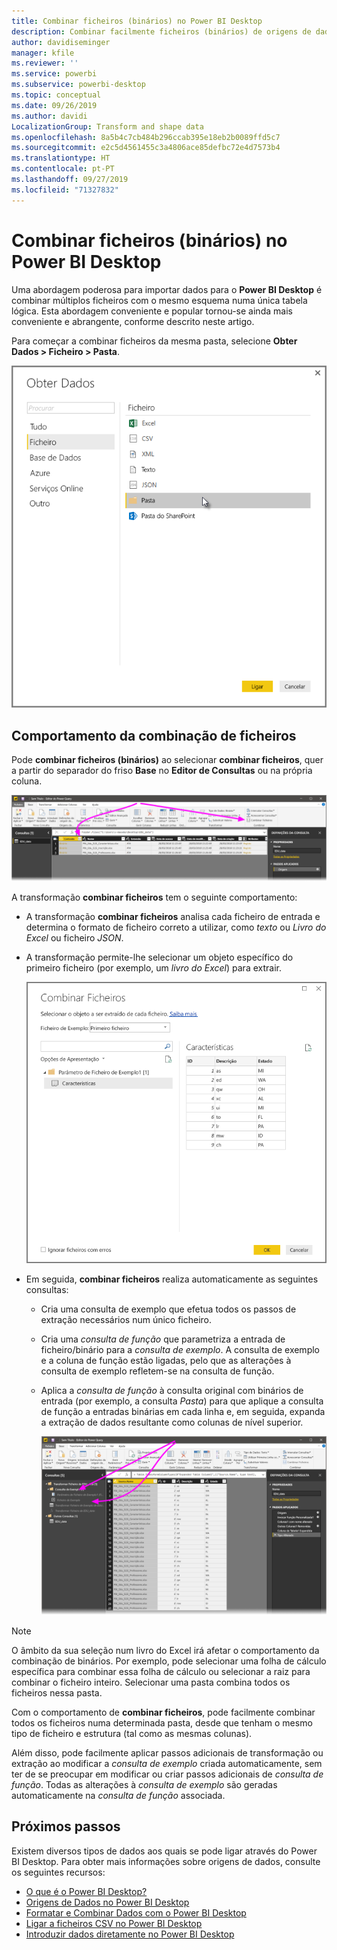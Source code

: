 ```yaml
---
title: Combinar ficheiros (binários) no Power BI Desktop
description: Combinar facilmente ficheiros (binários) de origens de dados no Power BI Desktop
author: davidiseminger
manager: kfile
ms.reviewer: ''
ms.service: powerbi
ms.subservice: powerbi-desktop
ms.topic: conceptual
ms.date: 09/26/2019
ms.author: davidi
LocalizationGroup: Transform and shape data
ms.openlocfilehash: 8a5b4c7cb484b296ccab395e18eb2b0089ffd5c7
ms.sourcegitcommit: e2c5d4561455c3a4806ace85defbc72e4d7573b4
ms.translationtype: HT
ms.contentlocale: pt-PT
ms.lasthandoff: 09/27/2019
ms.locfileid: "71327832"
---
```

# <a name="combine-files-binaries-in-power-bi-desktop"></a>Combinar ficheiros (binários) no Power BI Desktop
Uma abordagem poderosa para importar dados para o **Power BI Desktop** é combinar múltiplos ficheiros com o mesmo esquema numa única tabela lógica. Esta abordagem conveniente e popular tornou-se ainda mais conveniente e abrangente, conforme descrito neste artigo.

Para começar a combinar ficheiros da mesma pasta, selecione **Obter Dados > Ficheiro > Pasta**.

![](media/desktop-combine-binaries/combine-binaries_1.png)


## <a name="combine-files-behavior"></a>Comportamento da combinação de ficheiros
Pode **combinar ficheiros (binários)** ao selecionar **combinar ficheiros**, quer a partir do separador do friso **Base** no **Editor de Consultas** ou na própria coluna.

![](media/desktop-combine-binaries/combine-binaries_2a.png)

A transformação **combinar ficheiros** tem o seguinte comportamento:

* A transformação **combinar ficheiros** analisa cada ficheiro de entrada e determina o formato de ficheiro correto a utilizar, como *texto* ou *Livro do Excel* ou ficheiro *JSON*.
* A transformação permite-lhe selecionar um objeto específico do primeiro ficheiro (por exemplo, um *livro do Excel*) para extrair.
  
  ![](media/desktop-combine-binaries/combine-binaries_3.png)
* Em seguida, **combinar ficheiros** realiza automaticamente as seguintes consultas:
  
  * Cria uma consulta de exemplo que efetua todos os passos de extração necessários num único ficheiro.
  * Cria uma *consulta de função* que parametriza a entrada de ficheiro/binário para a *consulta de exemplo*. A consulta de exemplo e a coluna de função estão ligadas, pelo que as alterações à consulta de exemplo refletem-se na consulta de função.
  * Aplica a *consulta de função* à consulta original com binários de entrada (por exemplo, a consulta *Pasta*) para que aplique a consulta de função a entradas binárias em cada linha e, em seguida, expanda a extração de dados resultante como colunas de nível superior.
    
    ![](media/desktop-combine-binaries/combine-binaries_4.png)

> [!NOTE]
> O âmbito da sua seleção num livro do Excel irá afetar o comportamento da combinação de binários. Por exemplo, pode selecionar uma folha de cálculo específica para combinar essa folha de cálculo ou selecionar a raiz para combinar o ficheiro inteiro. Selecionar uma pasta combina todos os ficheiros nessa pasta. 


Com o comportamento de **combinar ficheiros**, pode facilmente combinar todos os ficheiros numa determinada pasta, desde que tenham o mesmo tipo de ficheiro e estrutura (tal como as mesmas colunas).

Além disso, pode facilmente aplicar passos adicionais de transformação ou extração ao modificar a *consulta de exemplo* criada automaticamente, sem ter de se preocupar em modificar ou criar passos adicionais de *consulta de função*. Todas as alterações à *consulta de exemplo* são geradas automaticamente na *consulta de função* associada.

## <a name="next-steps"></a>Próximos passos
Existem diversos tipos de dados aos quais se pode ligar através do Power BI Desktop. Para obter mais informações sobre origens de dados, consulte os seguintes recursos:

* [O que é o Power BI Desktop?](desktop-what-is-desktop.md)
* [Origens de Dados no Power BI Desktop](desktop-data-sources.md)
* [Formatar e Combinar Dados com o Power BI Desktop](desktop-shape-and-combine-data.md)
* [Ligar a ficheiros CSV no Power BI Desktop](desktop-connect-csv.md)   
* [Introduzir dados diretamente no Power BI Desktop](desktop-enter-data-directly-into-desktop.md)   

